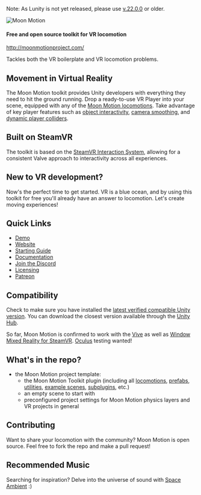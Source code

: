 Note: As Lunity is not yet released, please use [v.22.0.0](https://github.com/MoonMotionProject/MoonMotion/commit/44f570081ca74ba7f4a5841fcf7bc73ae4e824af) or older.

![Moon Motion](http://moonmotionproject.com/images/Logo-for-Git-Hub.png)

#### Free and open source toolkit for VR locomotion

http://moonmotionproject.com/

Tackles both the VR boilerplate and VR locomotion problems.

## Movement in Virtual Reality

The Moon Motion toolkit provides Unity developers with everything they need to hit the ground running. Drop a ready-to-use VR Player into your scene, equipped with any of the [Moon Motion locomotions](http://moonmotionproject.com/Locomotions.html). Take advantage of key player features such as [object interactivity](http://moonmotionproject.com/SteamVR-Interaction-System.html), [camera smoothing](http://moonmotionproject.com/Smooth-Monitor-Camera-Override.html), and [dynamic player colliders](http://moonmotionproject.com/Dynamic-Player-Colliders.html).

## Built on SteamVR

The toolkit is based on the [SteamVR Interaction System](https://github.com/ValveSoftware/steamvr_unity_plugin/tree/master/Assets/SteamVR/InteractionSystem), allowing for a consistent Valve approach to interactivity across all experiences.

## New to VR development?

Now's the perfect time to get started. VR is a blue ocean, and by using this toolkit for free you'll already have an answer to locomotion. Let's create moving experiences!

## Quick Links

* [Demo](https://hunter-bobeck.itch.io/the-moon-motion-zone)
* [Website](http://moonmotionproject.com)
* [Starting Guide](http://moonmotionproject.com/Starting.html)
* [Documentation](http://moonmotionproject.com/Documentation.html)
* [Join the Discord](https://discord.gg/4FW7hfr)
* [Licensing](Licensing.md)
* [Patreon](https://www.patreon.com/moonmotionproject)

## Compatibility

Check to make sure you have installed the [latest verified compatible Unity version](http://moonmotionproject.com/#Unity-compatibility-statement). You can download the closest version available through the [Unity Hub](https://unity3d.com/get-unity/download).

So far, Moon Motion is confirmed to work with the [Vive](http://vive.com) as well as [Window Mixed Reality for SteamVR](https://store.steampowered.com/app/719950/Windows_Mixed_Reality_for_SteamVR/). [Oculus](https://www.oculus.com/) testing wanted!

## What's in the repo?

* the Moon Motion project template:
  * the Moon Motion Toolkit plugin (including all [locomotions](http://moonmotionproject.com/Locomotions.html), [prefabs](http://moonmotionproject.com/Prefabs.html), [utilities](http://moonmotionproject.com/Utilities.html), [example scenes](http://moonmotionproject.com/Scenes.html), [subplugins](/Assets/Plugins/Moon%20Motion%20Toolkit/Plugins), etc.)
  * an empty scene to start with
  * preconfigured project settings for Moon Motion physics layers and VR projects in general

## Contributing

Want to share your locomotion with the community? Moon Motion is open source. Feel free to fork the repo and make a pull request!

## Recommended Music

Searching for inspiration? Delve into the universe of sound with [Space Ambient](https://www.youtube.com/channel/UCZ8YN9u9H_tRTi2LTODoXLg) :)
